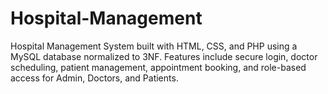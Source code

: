 # Hospital-Management
Hospital Management System built with HTML, CSS, and PHP using a MySQL database normalized to 3NF. Features include secure login, doctor scheduling, patient management, appointment booking, and role-based access for Admin, Doctors, and Patients.
